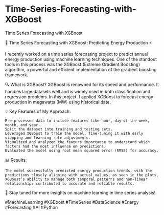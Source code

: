 # Time-Series-Forecasting-with-XGBoost
Time Series Forecasting with XGBoost

🚀 Time Series Forecasting with XGBoost: Predicting Energy Production ⚡

I recently worked on a time series forecasting project to predict annual energy production using machine learning techniques. One of the standout tools in this process was the XGBoost (Extreme Gradient Boosting) algorithm, a powerful and efficient implementation of the gradient boosting framework.

🔍 What is XGBoost? XGBoost is renowned for its speed and performance. It handles large datasets well and is widely used in both classification and regression problems. In this project, I applied XGBoost to forecast energy production in megawatts (MW) using historical data.

💡 Key Features of My Approach:

    Pre-processed data to include features like hour, day of the week, month, and year.
    Split the dataset into training and testing sets.
    Leveraged XGBoost to train the model, fine-tuning it with early stopping and learning rate adjustments.
    Visualized and analyzed the feature importance to understand which factors had the most influence on predictions.
    Evaluated the model using root mean squared error (RMSE) for accuracy.

📊 Results:

    The model successfully predicted energy production trends, with the predictions closely aligning with actual values, as seen in the plots.
    XGBoost’s ability to manage both temporal patterns and non-linear relationships contributed to accurate and reliable results.

🔗 Stay tuned for more insights on machine learning in time series analysis!

#MachineLearning #XGBoost #TimeSeries #DataScience #Energy #Forecasting #AI #Python
